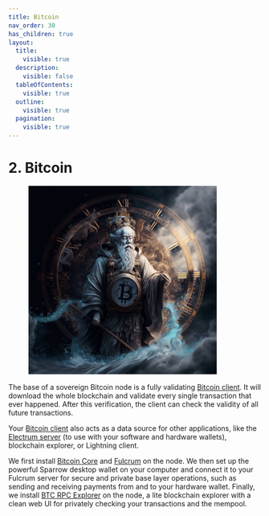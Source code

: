 ```yaml
---
title: Bitcoin
nav_order: 30
has_children: true
layout:
  title:
    visible: true
  description:
    visible: false
  tableOfContents:
    visible: true
  outline:
    visible: true
  pagination:
    visible: true
---
```


# 2. Bitcoin

<figure><img src="../.gitbook/assets/bitcoin_god.jpg" alt="" width="375"><figcaption></figcaption></figure>

The base of a sovereign Bitcoin node is a fully validating [Bitcoin client](../index-2/bitcoin-client.md). It will download the whole blockchain and validate every single transaction that ever happened. After this verification, the client can check the validity of all future transactions.

Your [Bitcoin client](../index-2/bitcoin-client.md) also acts as a data source for other applications, like the [Electrum server](electrum-server.md) (to use with your software and hardware wallets), blockchain explorer, or Lightning client.

We first install [Bitcoin Core](../index-2/bitcoin-client.md) and [Fulcrum](electrum-server.md) on the node. We then set up the powerful Sparrow desktop wallet on your computer and connect it to your Fulcrum server for secure and private base layer operations, such as sending and receiving payments from and to your hardware wallet. Finally, we install [BTC RPC Explorer](blockchain-explorer.md) on the node, a lite blockchain explorer with a clean web UI for privately checking your transactions and the mempool.

